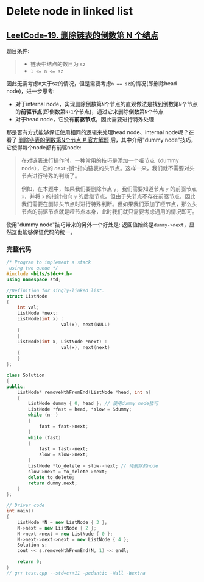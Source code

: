 # Delete node in linked list



## [LeetCode-19. 删除链表的倒数第 N 个结点](https://leetcode.cn/problems/remove-nth-node-from-end-of-list/)

题目条件:

> - 链表中结点的数目为 `sz`
> - `1 <= n <= sz` 

因此无需考虑n大于sz的情况，但是需要考虑`n == sz`的情况(即删除head node)，进一步思考:

- 对于internal node，实现删除倒数第`N`个节点的直观做法是找到倒数第`N`个节点的**前驱节点**(即倒数第`N+1`个节点)，通过它来删除倒数第`N`个节点
- 对于head node，它没有**前驱节点**，因此需要进行特殊处理



那是否有方式能够保证使用相同的逻辑来处理head node、internal node呢？在看了 [删除链表的倒数第N个节点 # 官方解题](https://leetcode.cn/problems/remove-nth-node-from-end-of-list/solution/shan-chu-lian-biao-de-dao-shu-di-nge-jie-dian-b-61/) 后，其中介绍"dummy node"技巧，它使得每个node都有前驱node:

> 在对链表进行操作时，一种常用的技巧是添加一个哑节点（dummy node），它的 $\textit{next}$ 指针指向链表的头节点。这样一来，我们就不需要对头节点进行特殊的判断了。
>
> 例如，在本题中，如果我们要删除节点 `y`，我们需要知道节点 `y` 的前驱节点 `x`，并将 `x` 的指针指向 `y` 的后继节点。但由于头节点不存在前驱节点，因此我们需要在删除头节点时进行特殊判断。但如果我们添加了哑节点，那么头节点的前驱节点就是哑节点本身，此时我们就只需要考虑通用的情况即可。

使用"dummy node"技巧带来的另外一个好处是: 返回值始终是`dummy->next`，显然这也能够保证代码的统一。

### 完整代码

```C++
/* Program to implement a stack
 using two queue */
#include <bits/stdc++.h>
using namespace std;

//Definition for singly-linked list.
struct ListNode
{
	int val;
	ListNode *next;
	ListNode(int x) :
					val(x), next(NULL)
	{
	}
	ListNode(int x, ListNode *next) :
					val(x), next(next)
	{
	}
};

class Solution
{
public:
	ListNode* removeNthFromEnd(ListNode *head, int n)
	{
		ListNode dummy { 0, head }; // 使用dummy node技巧
		ListNode *fast = head, *slow = &dummy;
		while (n--)
		{
			fast = fast->next;
		}
		while (fast)
		{
			fast = fast->next;
			slow = slow->next;
		}
		ListNode *to_delete = slow->next; // 待删除的node
		slow->next = to_delete->next;
		delete to_delete;
		return dummy.next;
	}
};

// Driver code
int main()
{
	ListNode *N = new ListNode { 3 };
	N->next = new ListNode { 2 };
	N->next->next = new ListNode { 0 };
	N->next->next->next = new ListNode { 4 };
	Solution s;
	cout << s.removeNthFromEnd(N, 1) << endl;

	return 0;
}
// g++ test.cpp --std=c++11 -pedantic -Wall -Wextra


```




